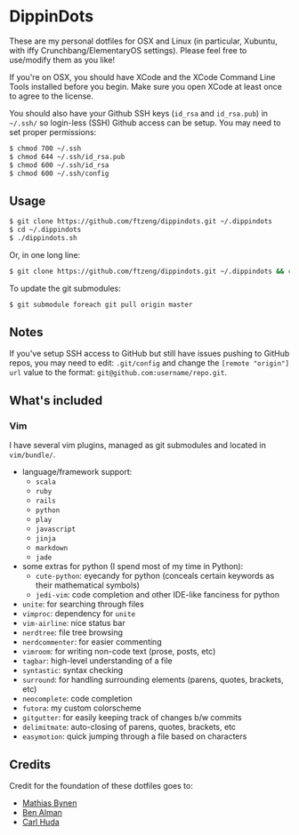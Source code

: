 # DippinDots

These are my personal dotfiles for OSX and Linux (in particular, Xubuntu, with iffy Crunchbang/ElementaryOS settings).
Please feel free to use/modify them as you like!

If you're on OSX, you should have XCode and the XCode Command Line Tools
installed before you begin. Make sure you open XCode at least once to agree to the
license.

You should also have your Github SSH keys (`id_rsa` and `id_rsa.pub`) in
`~/.ssh/` so login-less (SSH) Github access can be setup. You may need
to set proper permissions:
```bash
$ chmod 700 ~/.ssh
$ chmod 644 ~/.ssh/id_rsa.pub
$ chmod 600 ~/.ssh/id_rsa
$ chmod 600 ~/.ssh/config
```

## Usage
```bash
$ git clone https://github.com/ftzeng/dippindots.git ~/.dippindots
$ cd ~/.dippindots
$ ./dippindots.sh
```

Or, in one long line:
```bash
$ git clone https://github.com/ftzeng/dippindots.git ~/.dippindots && cd ~/.dippindots && ./dippindots.sh
```

To update the git submodules:
```bash
$ git submodule foreach git pull origin master
```

## Notes
If you've setup SSH access to GitHub but still have issues pushing
to GitHub repos, you may need to edit: `.git/config` and change the
`[remote "origin"]` `url` value to the format:
`git@github.com:username/repo.git`.

## What's included

### Vim
I have several vim plugins, managed as git submodules and located in `vim/bundle/`.

- language/framework support:
    - `scala`
    - `ruby`
    - `rails`
    - `python`
    - `play`
    - `javascript`
    - `jinja`
    - `markdown`
    - `jade`
- some extras for python (I spend most of my time in Python):
    - `cute-python`: eyecandy for python (conceals certain keywords as their mathematical symbols)
    - `jedi-vim`: code completion and other IDE-like fanciness for python
- `unite`: for searching through files
- `vimproc`: dependency for `unite`
- `vim-airline`: nice status bar
- `nerdtree`: file tree browsing
- `nerdcommenter`: for easier commenting
- `vimroom`: for writing non-code text (prose, posts, etc)
- `tagbar`: high-level understanding of a file
- `syntastic`: syntax checking
- `surround`: for handling surrounding elements (parens, quotes, brackets, etc)
- `neocomplete`: code completion
- `futora`: my custom colorscheme
- `gitgutter`: for easily keeping track of changes b/w commits
- `delimitmate`: auto-closing of parens, quotes, brackets, etc
- `easymotion`: quick jumping through a file based on characters


## Credits
Credit for the foundation of these dotfiles goes to:
* [Mathias Bynen](http://mths.be/dotfiles)
* [Ben Alman](https://github.com/cowboy/dotfiles)
* [Carl Huda](https://github.com/carlhuda/janus)
